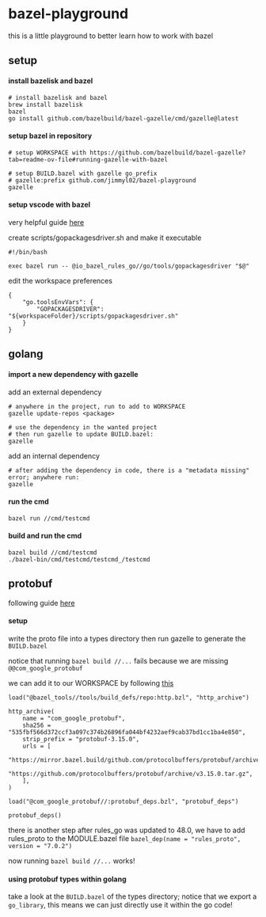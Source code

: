 # bazel-playground

this is a little playground to better learn how to work with bazel

## setup

#### install bazelisk and bazel

```
# install bazelisk and bazel
brew install bazelisk
bazel
go install github.com/bazelbuild/bazel-gazelle/cmd/gazelle@latest
```

#### setup bazel in repository

```
# setup WORKSPACE with https://github.com/bazelbuild/bazel-gazelle?tab=readme-ov-file#running-gazelle-with-bazel

# setup BUILD.bazel with gazelle go_prefix
# gazelle:prefix github.com/jimmyl02/bazel-playground
gazelle
```

#### setup vscode with bazel

very helpful guide [here](https://github.com/bazelbuild/rules_go/issues/3014)

create scripts/gopackagesdriver.sh and make it executable

```
#!/bin/bash

exec bazel run -- @io_bazel_rules_go//go/tools/gopackagesdriver "$@"
```

edit the workspace preferences

```
{
    "go.toolsEnvVars": {
        "GOPACKAGESDRIVER": "${workspaceFolder}/scripts/gopackagesdriver.sh"
    }
}
```

## golang

#### import a new dependency with gazelle

add an external dependency

```
# anywhere in the project, run to add to WORKSPACE
gazelle update-repos <package>

# use the dependency in the wanted project
# then run gazelle to update BUILD.bazel:
gazelle
```

add an internal dependency

```
# after adding the dependency in code, there is a "metadata missing" error; anywhere run:
gazelle
```

#### run the cmd

```
bazel run //cmd/testcmd
```

#### build and run the cmd

```
bazel build //cmd/testcmd
./bazel-bin/cmd/testcmd/testcmd_/testcmd
```

## protobuf

following guide [here](https://www.tweag.io/blog/2021-09-08-rules_go-gazelle/)

#### setup

write the proto file into a types directory then run gazelle to generate the `BUILD.bazel`

notice that running `bazel build //...` fails because we are missing `@@com_google_protobuf`

we can add it to our WORKSPACE by following [this](https://github.com/bazelbuild/rules_go/tree/5d306c433cebb1ae8a7b72df2a055be2bacbb12b?tab=readme-ov-file#protobuf-and-grpc)

```
load("@bazel_tools//tools/build_defs/repo:http.bzl", "http_archive")

http_archive(
    name = "com_google_protobuf",
    sha256 = "535fbf566d372ccf3a097c374b26896fa044bf4232aef9cab37bd1cc1ba4e850",
    strip_prefix = "protobuf-3.15.0",
    urls = [
        "https://mirror.bazel.build/github.com/protocolbuffers/protobuf/archive/v3.15.0.tar.gz",
        "https://github.com/protocolbuffers/protobuf/archive/v3.15.0.tar.gz",
    ],
)

load("@com_google_protobuf//:protobuf_deps.bzl", "protobuf_deps")

protobuf_deps()
```

there is another step after rules_go was updated to 48.0, we have to add rules_proto to the MODULE.bazel file
`bazel_dep(name = "rules_proto", version = "7.0.2")`

now running `bazel build //...` works!

#### using protobuf types within golang

take a look at the `BUILD.bazel` of the types directory; notice that we export a `go_library`, this means we can just directly use it within the go code!
